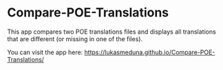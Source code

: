 # Compare-POE-Translations

This app compares two POE translations files and displays all translations that are different (or missing in one of the files).

You can visit the app here: https://lukasmeduna.github.io/Compare-POE-Translations/
